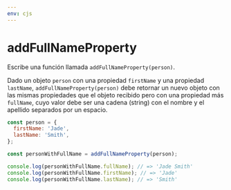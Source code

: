 ```yaml
---
env: cjs
---
```


# addFullNameProperty

Escribe una función llamada `addFullNameProperty(person)`.

Dado un objeto `person` con una propiedad `firstName` y una propiedad
`lastName`, `addFullNameProperty(person)` debe retornar un nuevo objeto con las
mismas propiedades que el objeto recibido pero con una propiedad más `fullName`,
cuyo valor debe ser una cadena (string) con el nombre y el apellido separados
por un espacio.

```js
const person = {
  firstName: 'Jade',
  lastName: 'Smith',
};

const personWithFullName = addFullNameProperty(person);

console.log(personWithFullName.fullName); // => 'Jade Smith'
console.log(personWithFullName.firstName); // => 'Jade'
console.log(personWithFullName.lastName); // => 'Smith'
```
